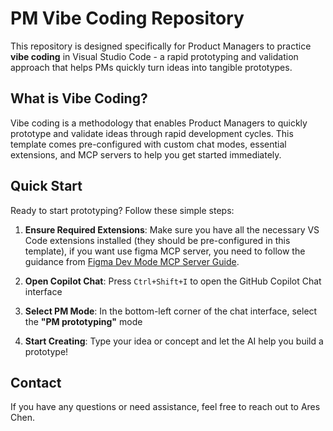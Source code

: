 # PM Vibe Coding Repository

This repository is designed specifically for Product Managers to practice **vibe coding** in Visual Studio Code - a rapid prototyping and validation approach that helps PMs quickly turn ideas into tangible prototypes.

## What is Vibe Coding?

Vibe coding is a methodology that enables Product Managers to quickly prototype and validate ideas through rapid development cycles. This template comes pre-configured with custom chat modes, essential extensions, and MCP servers to help you get started immediately.

## Quick Start

Ready to start prototyping? Follow these simple steps:

1. **Ensure Required Extensions**: Make sure you have all the necessary VS Code extensions installed (they should be pre-configured in this template), if you want use figma MCP server, you need to follow the guidance from [Figma Dev Mode MCP Server Guide](https://help.figma.com/hc/en-us/articles/32132100833559-Guide-to-the-Dev-Mode-MCP-Server).

2. **Open Copilot Chat**: Press `Ctrl+Shift+I` to open the GitHub Copilot Chat interface

3. **Select PM Mode**: In the bottom-left corner of the chat interface, select the **"PM prototyping"** mode

4. **Start Creating**: Type your idea or concept and let the AI help you build a prototype!


## Contact

If you have any questions or need assistance, feel free to reach out to Ares Chen.